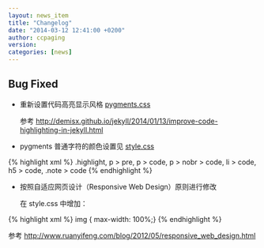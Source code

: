 ```yaml
---
layout: news_item
title: "Changelog"
date: "2014-03-12 12:41:00 +0200"
author: ccpaging
version: 
categories: [news]
---
```


Bug Fixed
-----

 * 重新设置代码高亮显示风格 [pygments.css](https://raw.github.com/ccpaging/algebra/gh-pages/css/pygments.css)
 
   参考 <http://demisx.github.io/jekyll/2014/01/13/improve-code-highlighting-in-jekyll.html>
   
 * pygments 普通字符的颜色设置见 [style.css](https://raw.github.com/ccpaging/algebra/gh-pages/css/style.css)
   
{% highlight xml %}
   .highlight, p > pre, p > code, p > nobr > code, li > code, h5 > code, .note > code
{% endhighlight %}
   
 * 按照自适应网页设计（Responsive Web Design）原则进行修改
 
   在 style.css 中增加：
   
{% highlight xml %}
   img { max-width: 100%;}
{% endhighlight %}
 
   参考 <http://www.ruanyifeng.com/blog/2012/05/responsive_web_design.html>
